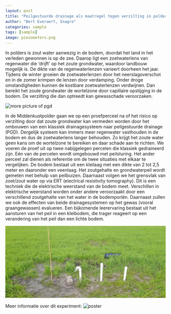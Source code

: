 ```yaml
---
layout: post
title: "Peilgestuurde drainage als maatregel tegen verzilting in poldercontext"
author: "Bert Everaert, Inagro"
categories: sample
tags: [sample]
image: piezometers.png
---
```


In polders is zout water aanwezig in de bodem, doordat het land in het verleden gewonnen is op de zee. 
Daarop ligt een zoetwaterlens van regenwater die ‘drijft’ op het zoute grondwater, waardoor landbouw mogelijk is. 
De dikte van de regenwaterlenzen varieert doorheen het jaar. Tijdens de winter groeien de zoetwaterlenzen door het 
neerslagoverschot en in de zomer krimpen de lenzen door verdamping. Onder droge omstandigheden kunnen de kostbare 
zoetwaterlenzen verdwijnen. Dan bereikt het zoute grondwater de wortelzone door capillaire opstijging in de bodem. 
De verzilting die dan optreedt kan gewasschade veroorzaken. 

![more picture of pgd](./assets/img/field_site.png)

In de Middenkustpolder gaan we op een proefperceel na of het risico op verzilting door dat zoute grondwater kan vermeden 
worden door het ombouwen van een klassiek drainagesysteem naar peilgestuurde drainage (PGD). Dergelijk systeem kan immers 
meer regenwater vasthouden in de bodem en dus de zoetwaterlens langer behouden. Zo krijgt het zoute water geen kans om de 
wortelzone te bereiken en daar schade aan te richten. We voeren de proef uit op twee nabijgelegen percelen die klassiek 
gedraineerd zijn. Eén van de percelen wordt omgebouwd met peilsturing. Het ander perceel zal dienen als referentie om de 
twee situaties met elkaar te vergelijken. De bodem bestaat uit een kleilaag met een dikte van 2 tot 2,5 meter en daaronder 
een veenlaag. Het zoutgehalte en grondwaterpeil wordt gemeten met behulp van peilbuizen. Daarnaast volgen we het  grensvlak 
van zoet/zout water op via ERT (electrical resistivity tomography). Dit is een techniek die de elektrische weerstand van de 
bodem meet. Verschillen in elektrische weerstand worden onder andere veroorzaakt door een verschillend zoutgehalte van het 
water in de bodemporiën. Daarnaast zullen we ook de effecten van beide drainagesystemen op het gewas (vooral graangewassen)
evalueren. Een bijkomende leerervaring bestaat uit het aansturen van het peil in een kleibodem, die trager reageert op een 
verandering van het peil dan een lichte bodem. 

![three piezometers](./assets/img/piezometers.png)

Meer informatie over dit experiment: ![poster](./assets/img/posterWP3.png)
